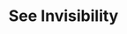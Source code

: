 ---
title: "See Invisibility"
index:
  - see-invisibility
permalink: /spells/see-invisibility/
tags:
  - Spell
  - 2nd Level
  - Divination
available_for:
  - Bard
  - Sorcerer
  - Wizard
level: "2nd Level"
school: "Divination"
comp:
  - V
  - S
  - M
material: "a dash of talc and a small amount of silver powder."
duration: "1 Hour"
description: |
  For the duration of the spell, you see invisible creatures and objects as if they were visible, and you can see through Ethereal. The ethereal objects and creatures appear ghostly translucent.
excerpt: "For the duration of the spell, you see invisible creatures and objects as if they were visible, and you can see through Ethereal."
source: "Basic Rules"
---